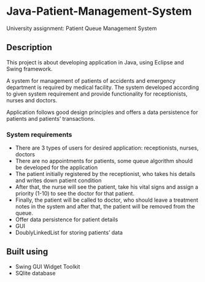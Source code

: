 # Java-Patient-Management-System
University assignment: Patient Queue Management System
## Description
This project is about developing application in Java, using Eclipse and Swing framework.

A system for management of patients of accidents and emergency department is required by medical facility. 
The system developed according to given system requirement and provide functionality for receptionists, nurses and doctors.

Application follows good design principles and offers a data persistence for patients and patients’ transactions.

### System requirements
* There are 3 types of users for desired application: receptionists, nurses, doctors
* There are no appointments for patients, some queue algorithm should be developed for the application
* The patient initially registered by the receptionist, who takes his details and writes down patient condition
* After that, the nurse will see the patient, take his vital signs and assign a priority (1-10) to see the doctor for that patient.
* Finally, the patient will be called to doctor, who should leave a treatment notes in the system and after that, the patient will be removed from the queue.
* Offer data persistence for patient details
* GUI
* DoublyLinkedList for storing patients’ data

## Built using
* Swing GUI Widget Toolkit
* SQlite database
